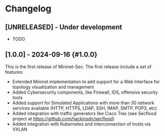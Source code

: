 # Changelog

## [UNRELEASED] - Under development

- TODO

## [1.0.0] - 2024-09-16 {#1.0.0}

This is the first release of Mininet-Sec. The first release include a set of features:

- Extended Mininet implementation to add support for a Web Interface for topology visualization and management
- Added Cybersecurity components, like Firewall, IDS, offensive security tools
- Added support for Simulated Applications with more than 30 network services available (HTTP, HTTPS, LDAP, SSH, IMAP, SMTP, POP3, etc)
- Added integration with traffic generators like Cisco Trex (see Secflood project at https://github.com/hackinsdn/secflood)
- Added integration with Kubernetes and interconnection of hosts via VXLAN
